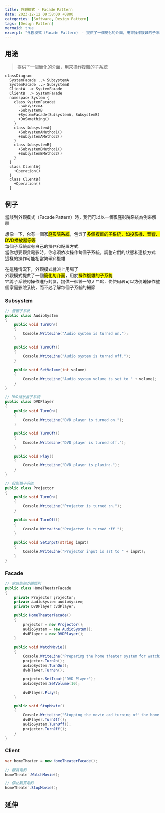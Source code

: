 ```yaml
---
title: 外觀模式 - Facade Pattern
date: 2023-12-12 09:58:00 +0800
categories: [Software, Design Pattern]
tags: [Design Pattern]     
mermaid: true
excerpt: "外觀模式（Facade Pattern） - 提供了一個簡化的介面，用來操作複雜的子系統"
---
```



## 用途

> 提供了一個簡化的介面，用來操作複雜的子系統

```mermaid
classDiagram
  SystemFacade ..> SubsystemA
  SystemFacade ..> SubsystemB
  ClientA ..> SystemFacade
  ClientB ..> SystemFacade
  namespace System {
    class SystemFacade{
      -SubsystemA
      -SubsystemB
      +SystemFacade(SubsystemA, SubsystemB)
      +DoSomething()
    }
    class SubsystemA{
      +SubsystemAMethod1()
      +SubsystemAMethod2()
    }
    class SubsystemB{
      +SubsystemBMethod1()
      +SubsystemBMethod2()
    }
  }
  class ClientA{
    +Operation()
  }
  class ClientB{
    +Operation()
  }

```

## 例子

當談到外觀模式（Facade Pattern）時，我們可以以一個家庭影院系統為例來解釋<br>

想像一下，你有一個家<mark>庭影院系統</mark>，包含了<mark>多個複雜的子系統，如投影機、音響、DVD播放器等等</mark><br>
每個子系統都有自己的操作和配置方式<br>
當你想要觀賞電影時，你必須依次操作每個子系統，調整它們的狀態和連接方式<br>
這樣的操作可能相當繁瑣和複雜<br>

在這種情況下，外觀模式就派上用場了<br>
外觀模式提供了一個<mark>簡化的介面</mark>，用於<mark>操作複雜的子系統</mark><br>
它將子系統的操作進行封裝，提供一個統一的入口點，使使用者可以方便地操作整個家庭影院系統，而不必了解每個子系統的細節<br>


### Subsystem

```cs
// 音響子系統
public class AudioSystem
{
    public void TurnOn()
    {
        Console.WriteLine("Audio system is turned on.");
    }

    public void TurnOff()
    {
        Console.WriteLine("Audio system is turned off.");
    }

    public void SetVolume(int volume)
    {
        Console.WriteLine("Audio system volume is set to " + volume);
    }
}
```

```cs
// DVD播放器子系統
public class DVDPlayer
{
    public void TurnOn()
    {
        Console.WriteLine("DVD player is turned on.");
    }

    public void TurnOff()
    {
        Console.WriteLine("DVD player is turned off.");
    }

    public void Play()
    {
        Console.WriteLine("DVD player is playing.");
    }
}
```

```cs
// 投影機子系統
public class Projector
{
    public void TurnOn()
    {
        Console.WriteLine("Projector is turned on.");
    }

    public void TurnOff()
    {
        Console.WriteLine("Projector is turned off.");
    }

    public void SetInput(string input)
    {
        Console.WriteLine("Projector input is set to " + input);
    }
}
```

### Facade

```cs
// 家庭影院外觀類別
public class HomeTheaterFacade
{
    private Projector projector;
    private AudioSystem audioSystem;
    private DVDPlayer dvdPlayer;

    public HomeTheaterFacade()
    {
        projector = new Projector();
        audioSystem = new AudioSystem();
        dvdPlayer = new DVDPlayer();
    }

    public void WatchMovie()
    {
        Console.WriteLine("Preparing the home theater system for watching a movie...");
        projector.TurnOn();
        audioSystem.TurnOn();
        dvdPlayer.TurnOn();

        projector.SetInput("DVD Player");
        audioSystem.SetVolume(10);

        dvdPlayer.Play();
    }

    public void StopMovie()
    {
        Console.WriteLine("Stopping the movie and turning off the home theater system...");
        dvdPlayer.TurnOff();
        audioSystem.TurnOff();
        projector.TurnOff();
    }
}
```

### Client

```cs
var homeTheater = new HomeTheaterFacade();

// 觀賞電影
homeTheater.WatchMovie();

// 停止觀賞電影
homeTheater.StopMovie();
```


## 延伸
